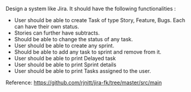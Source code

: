 Design a system like Jira. It should have the following functionalities : 
- User should be able to create Task of type Story, Feature, Bugs. Each can have their own status. 
- Stories can further have subtracts. 
- Should be able to change the status of any task. 
- User should be able to create any sprint. 
- Should be able to add any task to sprint and remove from it. 
- User should be able to print Delayed task 
- User should be able to print Sprint details 
- User should be able to print Tasks assigned to the user.

Reference: https://github.com/rjnitt/jira-fk/tree/master/src/main
